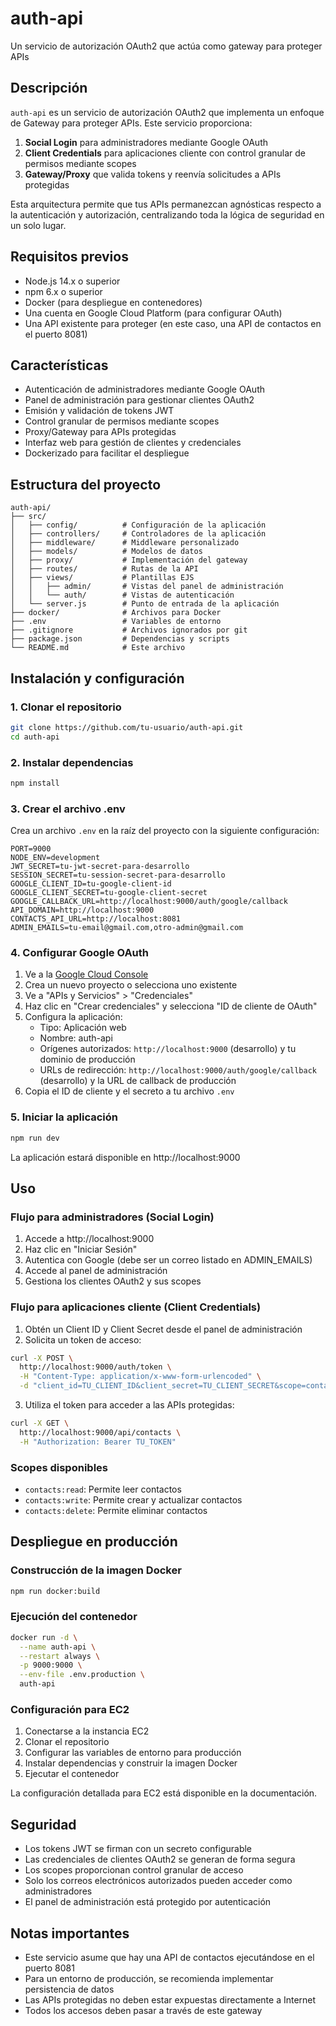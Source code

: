 # auth-api

Un servicio de autorización OAuth2 que actúa como gateway para proteger APIs

## Descripción

`auth-api` es un servicio de autorización OAuth2 que implementa un enfoque de Gateway para proteger APIs. Este servicio proporciona:

1. **Social Login** para administradores mediante Google OAuth
2. **Client Credentials** para aplicaciones cliente con control granular de permisos mediante scopes
3. **Gateway/Proxy** que valida tokens y reenvía solicitudes a APIs protegidas

Esta arquitectura permite que tus APIs permanezcan agnósticas respecto a la autenticación y autorización, centralizando toda la lógica de seguridad en un solo lugar.

## Requisitos previos

- Node.js 14.x o superior
- npm 6.x o superior
- Docker (para despliegue en contenedores)
- Una cuenta en Google Cloud Platform (para configurar OAuth)
- Una API existente para proteger (en este caso, una API de contactos en el puerto 8081)

## Características

- Autenticación de administradores mediante Google OAuth
- Panel de administración para gestionar clientes OAuth2
- Emisión y validación de tokens JWT
- Control granular de permisos mediante scopes
- Proxy/Gateway para APIs protegidas
- Interfaz web para gestión de clientes y credenciales
- Dockerizado para facilitar el despliegue

## Estructura del proyecto

```
auth-api/
├── src/
│   ├── config/          # Configuración de la aplicación
│   ├── controllers/     # Controladores de la aplicación
│   ├── middleware/      # Middleware personalizado
│   ├── models/          # Modelos de datos
│   ├── proxy/           # Implementación del gateway
│   ├── routes/          # Rutas de la API
│   ├── views/           # Plantillas EJS
│   │   ├── admin/       # Vistas del panel de administración
│   │   └── auth/        # Vistas de autenticación
│   └── server.js        # Punto de entrada de la aplicación
├── docker/              # Archivos para Docker
├── .env                 # Variables de entorno
├── .gitignore           # Archivos ignorados por git
├── package.json         # Dependencias y scripts
└── README.md            # Este archivo
```

## Instalación y configuración

### 1. Clonar el repositorio

```bash
git clone https://github.com/tu-usuario/auth-api.git
cd auth-api
```

### 2. Instalar dependencias

```bash
npm install
```

### 3. Crear el archivo .env

Crea un archivo `.env` en la raíz del proyecto con la siguiente configuración:

```
PORT=9000
NODE_ENV=development
JWT_SECRET=tu-jwt-secret-para-desarrollo
SESSION_SECRET=tu-session-secret-para-desarrollo
GOOGLE_CLIENT_ID=tu-google-client-id
GOOGLE_CLIENT_SECRET=tu-google-client-secret
GOOGLE_CALLBACK_URL=http://localhost:9000/auth/google/callback
API_DOMAIN=http://localhost:9000
CONTACTS_API_URL=http://localhost:8081
ADMIN_EMAILS=tu-email@gmail.com,otro-admin@gmail.com
```

### 4. Configurar Google OAuth

1. Ve a la [Google Cloud Console](https://console.cloud.google.com/)
2. Crea un nuevo proyecto o selecciona uno existente
3. Ve a "APIs y Servicios" > "Credenciales"
4. Haz clic en "Crear credenciales" y selecciona "ID de cliente de OAuth"
5. Configura la aplicación:
   - Tipo: Aplicación web
   - Nombre: auth-api
   - Orígenes autorizados: `http://localhost:9000` (desarrollo) y tu dominio de producción
   - URLs de redirección: `http://localhost:9000/auth/google/callback` (desarrollo) y la URL de callback de producción
6. Copia el ID de cliente y el secreto a tu archivo `.env`

### 5. Iniciar la aplicación

```bash
npm run dev
```

La aplicación estará disponible en http://localhost:9000

## Uso

### Flujo para administradores (Social Login)

1. Accede a http://localhost:9000
2. Haz clic en "Iniciar Sesión"
3. Autentica con Google (debe ser un correo listado en ADMIN_EMAILS)
4. Accede al panel de administración
5. Gestiona los clientes OAuth2 y sus scopes

### Flujo para aplicaciones cliente (Client Credentials)

1. Obtén un Client ID y Client Secret desde el panel de administración
2. Solicita un token de acceso:

```bash
curl -X POST \
  http://localhost:9000/auth/token \
  -H "Content-Type: application/x-www-form-urlencoded" \
  -d "client_id=TU_CLIENT_ID&client_secret=TU_CLIENT_SECRET&scope=contacts:read"
```

3. Utiliza el token para acceder a las APIs protegidas:

```bash
curl -X GET \
  http://localhost:9000/api/contacts \
  -H "Authorization: Bearer TU_TOKEN"
```

### Scopes disponibles

- `contacts:read`: Permite leer contactos
- `contacts:write`: Permite crear y actualizar contactos
- `contacts:delete`: Permite eliminar contactos

## Despliegue en producción

### Construcción de la imagen Docker

```bash
npm run docker:build
```

### Ejecución del contenedor

```bash
docker run -d \
  --name auth-api \
  --restart always \
  -p 9000:9000 \
  --env-file .env.production \
  auth-api
```

### Configuración para EC2

1. Conectarse a la instancia EC2
2. Clonar el repositorio
3. Configurar las variables de entorno para producción
4. Instalar dependencias y construir la imagen Docker
5. Ejecutar el contenedor

La configuración detallada para EC2 está disponible en la documentación.

## Seguridad

- Los tokens JWT se firman con un secreto configurable
- Las credenciales de clientes OAuth2 se generan de forma segura
- Los scopes proporcionan control granular de acceso
- Solo los correos electrónicos autorizados pueden acceder como administradores
- El panel de administración está protegido por autenticación

## Notas importantes

- Este servicio asume que hay una API de contactos ejecutándose en el puerto 8081
- Para un entorno de producción, se recomienda implementar persistencia de datos
- Las APIs protegidas no deben estar expuestas directamente a Internet
- Todos los accesos deben pasar a través de este gateway